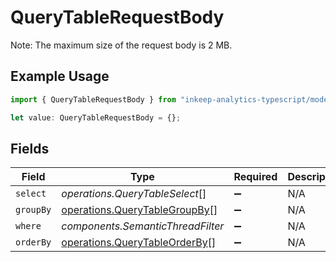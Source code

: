 # QueryTableRequestBody

Note: The maximum size of the request body is 2 MB.

## Example Usage

```typescript
import { QueryTableRequestBody } from "inkeep-analytics-typescript/models/operations";

let value: QueryTableRequestBody = {};
```

## Fields

| Field                                                                          | Type                                                                           | Required                                                                       | Description                                                                    |
| ------------------------------------------------------------------------------ | ------------------------------------------------------------------------------ | ------------------------------------------------------------------------------ | ------------------------------------------------------------------------------ |
| `select`                                                                       | *operations.QueryTableSelect*[]                                                | :heavy_minus_sign:                                                             | N/A                                                                            |
| `groupBy`                                                                      | [operations.QueryTableGroupBy](../../models/operations/querytablegroupby.md)[] | :heavy_minus_sign:                                                             | N/A                                                                            |
| `where`                                                                        | *components.SemanticThreadFilter*                                              | :heavy_minus_sign:                                                             | N/A                                                                            |
| `orderBy`                                                                      | [operations.QueryTableOrderBy](../../models/operations/querytableorderby.md)[] | :heavy_minus_sign:                                                             | N/A                                                                            |